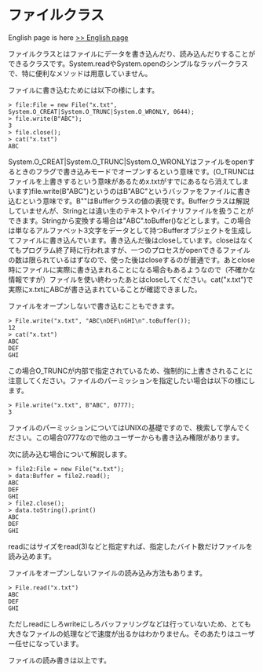 # ファイルクラス

English page is here [>> English page](file-en)

ファイルクラスとはファイルにデータを書き込んだり、読み込んだりすることができるクラスです。System.readやSystem.openのシンプルなラッパークラスで、特に便利なメソッドは用意していません。

ファイルに書き込むためには以下の様にします。

    > file:File = new File("x.txt", System.O_CREAT|System.O_TRUNC|System.O_WRONLY, 0644);
    > file.write(B"ABC");
    3
    > file.close();
    > cat("x.txt")
    ABC

System.O_CREAT|System.O_TRUNC|System.O_WRONLYはファイルをopenするときのフラグで書き込みモードでオープンするという意味です。(O_TRUNCはファイルを上書きするという意味があるためx.txtがすでにあるなら消えてしまいます)file.write(B"ABC")というのはB"ABC"というバッファをファイルに書き込むという意味です。B""はBufferクラスの値の表現です。Bufferクラスは解説していませんが、Stringとは違い生のテキストやバイナリファイルを扱うことができます。Stringから変換する場合は"ABC".toBuffer()などとします。この場合は単なるアルファベット3文字をデータとして持つBufferオブジェクトを生成してファイルに書き込んでいます。書き込んだ後はcloseしています。closeはなくてもプログラム終了時に行われますが、一つのプロセスがopenできるファイルの数は限られているはずなので、使った後はcloseするのが普通です。あとclose時にファイルに実際に書き込まれることになる場合もあるようなので（不確かな情報ですが）ファイルを使い終わったあとはcloseしてください。cat("x.txt")で実際にx.txtにABCが書き込まれていることが確認できました。

ファイルをオープンしないで書き込むこともできます。

    > File.write("x.txt", "ABC\nDEF\nGHI\n".toBuffer());
    12
    > cat("x.txt")
    ABC
    DEF
    GHI

この場合O_TRUNCが内部で指定されているため、強制的に上書きされることに注意してください。ファイルのパーミッションを指定したい場合は以下の様にします。

    > File.write("x.txt", B"ABC", 0777);
    3

ファイルのパーミッションについてはUNIXの基礎ですので、検索して学んでください。この場合0777なので他のユーザーからも書き込み権限があります。

次に読み込む場合について解説します。

    > file2:File = new File("x.txt");
    > data:Buffer = file2.read();
    ABC
    DEF
    GHI
    > file2.close();
    > data.toString().print()
    ABC
    DEF
    GHI

readにはサイズをread(3)などと指定すれば、指定したバイト数だけファイルを読み込めます。

ファイルをオープンしないファイルの読み込み方法もあります。

    > File.read("x.txt")
    ABC
    DEF
    GHI

ただしreadにしろwriteにしろバッファリングなどは行っていないため、とても大きなファイルの処理などで速度が出るかはわかりません。そのあたりはユーザー任せになっています。

ファイルの読み書きは以上です。
